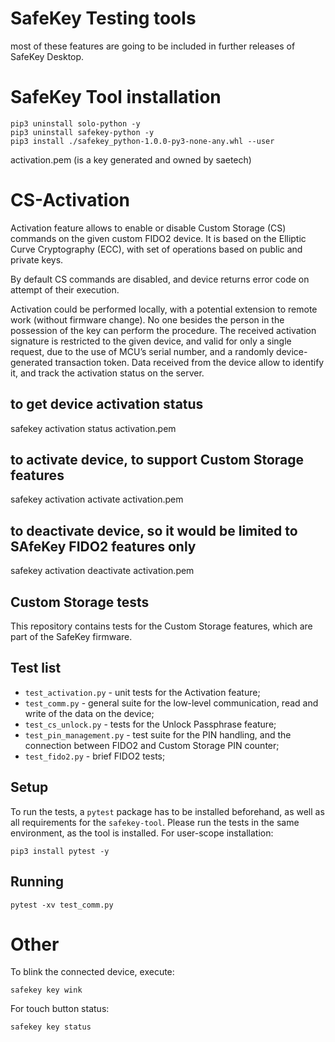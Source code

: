 # SafeKey Testing tools
most of these features are going to be included in further releases of SafeKey Desktop.

# SafeKey Tool installation

```
pip3 uninstall solo-python -y  
pip3 uninstall safekey-python -y
pip3 install ./safekey_python-1.0.0-py3-none-any.whl --user
```

activation.pem (is a key generated and owned by saetech)


# CS-Activation

Activation feature allows to enable or disable Custom Storage (CS) commands on the given custom FIDO2 device. It is based on the Elliptic Curve Cryptography (ECC), with set of operations based on public and private keys.

By default CS commands are disabled, and device returns error code on attempt of their execution.

Activation could be performed locally, with a potential extension to remote work (without firmware change). No one besides the person in the possession of the key can perform the procedure. The received activation signature is restricted to the given device, and valid for only a single request, due to the use of MCU’s serial number, and a randomly device-generated transaction token. Data received from the device allow to identify it, and track the activation status on the server.


## to get device activation status
safekey activation status activation.pem

## to activate device, to support Custom Storage features 
safekey activation activate activation.pem

## to deactivate device, so it would be limited to SAfeKey FIDO2 features only 
safekey activation deactivate activation.pem

## Custom Storage tests

This repository contains tests for the Custom Storage features, which are part of the SafeKey firmware.

## Test list

- `test_activation.py` - unit tests for the Activation feature; 
- `test_comm.py` - general suite for the low-level communication, read and write of the data on the device; 
- `test_cs_unlock.py` - tests for the Unlock Passphrase feature;
- `test_pin_management.py` - test suite for the PIN handling, and the connection between FIDO2 and Custom Storage PIN counter;
- `test_fido2.py` - brief FIDO2 tests;

## Setup

To run the tests, a `pytest` package has to be installed beforehand, as well as all requirements for the `safekey-tool`. Please run the tests in the same environment, as the tool is installed. For user-scope installation:

```shell script
pip3 install pytest -y
``` 

## Running

```shell script
pytest -xv test_comm.py 
```

# Other
To blink the connected device, execute:
```shell script
safekey key wink
```

For touch button status:
```shell script
safekey key status
```
